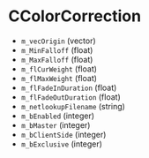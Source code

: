 # CColorCorrection

* `m_vecOrigin` (vector)
* `m_MinFalloff` (float)
* `m_MaxFalloff` (float)
* `m_flCurWeight` (float)
* `m_flMaxWeight` (float)
* `m_flFadeInDuration` (float)
* `m_flFadeOutDuration` (float)
* `m_netlookupFilename` (string)
* `m_bEnabled` (integer)
* `m_bMaster` (integer)
* `m_bClientSide` (integer)
* `m_bExclusive` (integer)